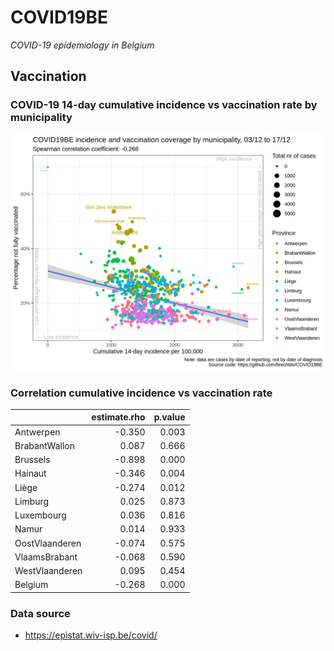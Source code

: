 
# COVID19BE

*COVID-19 epidemiology in Belgium*

## Vaccination

### COVID-19 14-day cumulative incidence vs vaccination rate by municipality

![](covid19be-vaccination.png)

### Correlation cumulative incidence vs vaccination rate

|                | estimate.rho | p.value |
| :------------- | -----------: | ------: |
| Antwerpen      |      \-0.350 |   0.003 |
| BrabantWallon  |        0.087 |   0.666 |
| Brussels       |      \-0.898 |   0.000 |
| Hainaut        |      \-0.346 |   0.004 |
| Liège          |      \-0.274 |   0.012 |
| Limburg        |        0.025 |   0.873 |
| Luxembourg     |        0.036 |   0.816 |
| Namur          |        0.014 |   0.933 |
| OostVlaanderen |      \-0.074 |   0.575 |
| VlaamsBrabant  |      \-0.068 |   0.590 |
| WestVlaanderen |        0.095 |   0.454 |
| Belgium        |      \-0.268 |   0.000 |

### Data source

  - <https://epistat.wiv-isp.be/covid/>
